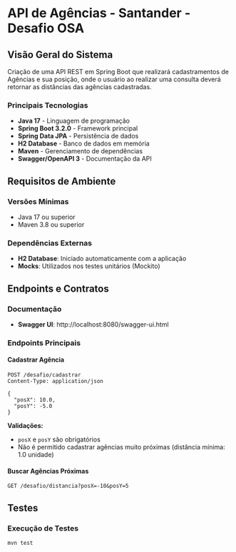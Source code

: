 # API de Agências - Santander - Desafio OSA

## Visão Geral do Sistema

Criação de uma API REST em Spring Boot que realizará cadastramentos de Agências e sua posição, onde o usuário ao realizar uma consulta deverá retornar as distâncias das agências cadastradas.

### Principais Tecnologias
- **Java 17** - Linguagem de programação
- **Spring Boot 3.2.0** - Framework principal
- **Spring Data JPA** - Persistência de dados
- **H2 Database** - Banco de dados em memória
- **Maven** - Gerenciamento de dependências
- **Swagger/OpenAPI 3** - Documentação da API

## Requisitos de Ambiente

### Versões Mínimas
- Java 17 ou superior
- Maven 3.8 ou superior

### Dependências Externas

- **H2 Database**: Iniciado automaticamente com a aplicação
- **Mocks**: Utilizados nos testes unitários (Mockito)

## Endpoints e Contratos

### Documentação

- **Swagger UI**: http://localhost:8080/swagger-ui.html

### Endpoints Principais

#### Cadastrar Agência
```http
POST /desafio/cadastrar
Content-Type: application/json

{
  "posX": 10.0,
  "posY": -5.0
}
```

**Validações:**
- `posX` e `posY` são obrigatórios
- Não é permitido cadastrar agências muito próximas (distância mínima: 1.0 unidade)

#### Buscar Agências Próximas
```http
GET /desafio/distancia?posX=-10&posY=5
```

## Testes

### Execução de Testes

```bash
mvn test
```


